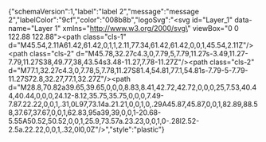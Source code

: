 {"schemaVersion":1,"label":"label 2","message":"message 2","labelColor":"9cf","color":"008b8b","logoSvg":"<svg id=\"Layer_1\" data-name=\"Layer 1\" xmlns=\"http://www.w3.org/2000/svg\" viewBox=\"0 0 122.88 122.88\"><defs><style>.cls-1{fill:#ffd528;}.cls-1,.cls-2{fill-rule:evenodd;}.cls-2{fill:#141518;}</style></defs><title>smiley</title><path class=\"cls-1\" d=\"M45.54,2.11A61.42,61.42,0,1,1,2.11,77.34,61.42,61.42,0,0,1,45.54,2.11Z\"/><path class=\"cls-2\" d=\"M45.78,32.27c4.3,0,7.79,5,7.79,11.27s-3.49,11.27-7.79,11.27S38,49.77,38,43.54s3.48-11.27,7.78-11.27Z\"/><path class=\"cls-2\" d=\"M77.1,32.27c4.3,0,7.78,5,7.78,11.27S81.4,54.81,77.1,54.81s-7.79-5-7.79-11.27S72.8,32.27,77.1,32.27Z\"/><path d=\"M28.8,70.82a39.65,39.65,0,0,0,8.83,8.41,42.72,42.72,0,0,0,25,7.53,40.44,40.44,0,0,0,24.12-8.12,35.75,35.75,0,0,0,7.49-7.87.22.22,0,0,1,.31,0L97,73.14a.21.21,0,0,1,0,.29A45.87,45.87,0,0,1,82.89,88.58,37.67,37.67,0,0,1,62.83,95a39,39,0,0,1-20.68-5.55A50.52,50.52,0,0,1,25.9,73.57a.23.23,0,0,1,0-.28l2.52-2.5a.22.22,0,0,1,.32,0l0,0Z\"/></svg>","style":"plastic"}
